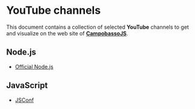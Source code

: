 # YouTube channels 

This document contains a collection of selected **YouTube** channels to get and visualize on the web site of **[CampobassoJS](http://www.campobassojs.com)**.


## Node.js
- [Official Node.js](https://www.youtube.com/channel/UCQPYJluYC_sn_Qz_XE-YbTQ/)

## JavaScript
- [JSConf](https://www.youtube.com/channel/UCzoVCacndDCfGDf41P-z0iA)
